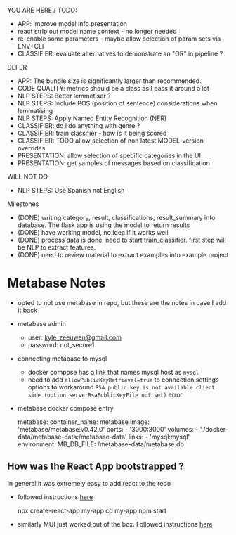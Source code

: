 YOU ARE HERE / TODO:
  * APP: improve model info presentation
  * react strip out model name context - no longer needed
  * re-enable some parameters - maybe allow selection of param sets via ENV+CLI
  * CLASSIFIER: evaluate alternatives to demonstrate an "OR" in pipeline ?

DEFER
  * APP: The bundle size is significantly larger than recommended.
  * CODE QUALITY: metrics should be a class as I pass it around a lot
  * NLP STEPS: Better lemmetiser ?
  * NLP STEPS: Include POS (position of sentence) considerations when lemmatising
  * NLP STEPS: Apply Named Entity Recognition (NER)
  * CLASSIFIER: do i do anything with genre ?
  * CLASSIFIER: train classifier - how is it being scored
  * CLASSIFIER: TODO allow selection of non latest MODEL-version overrides
  * PRESENTATION: allow selection of specific categories in the UI
  * PRESENTATION: get samples of messages based on classification

WILL NOT DO
  * NLP STEPS: Use Spanish not English

Milestones
  * (DONE) writing category, result, classifications, result_summary into database. The flask app is using the model to return results
  * (DONE) have working model, no idea if it works well 
  * (DONE) process data is done, need to start train_classifier. first step will be NLP to extract features.
  * (DONE) need to review material to extract examples into example project

# Metabase Notes 

  * opted to not use metabase in repo, but these are the notes in case I add it back

  * metabase admin
    * user: kyle_zeeuwen@gmail.com
    * password: not_secure1
  
  * connecting metabase to mysql
    * docker compose has a link that names mysql host as `mysql`
    * need to add `allowPublicKeyRetrieval=true` to connection settings options to workaround `RSA public key is not available client side (option serverRsaPublicKeyFile not set)` error  

  * metabase docker compose entry


    metabase:
      container_name: metabase
      image: 'metabase/metabase:v0.42.0'
      ports:
        - '3000:3000'
      volumes:
        - './docker-data/metabase-data:/metabase-data'
      links:
        - 'mysql:mysql'
      environment:
        MB_DB_FILE: /metabase-data/metabase.db

How was the React App bootstrapped ?
---

In general it was extremely easy to add react to the repo

- followed instructions [here](https://reactjs.org/docs/create-a-new-react-app.html)


    npx create-react-app my-app
    cd my-app
    npm start 

- similarly MUI just worked out of the box. Followed instructions [here](https://mui.com/material-ui/getting-started/installation/)